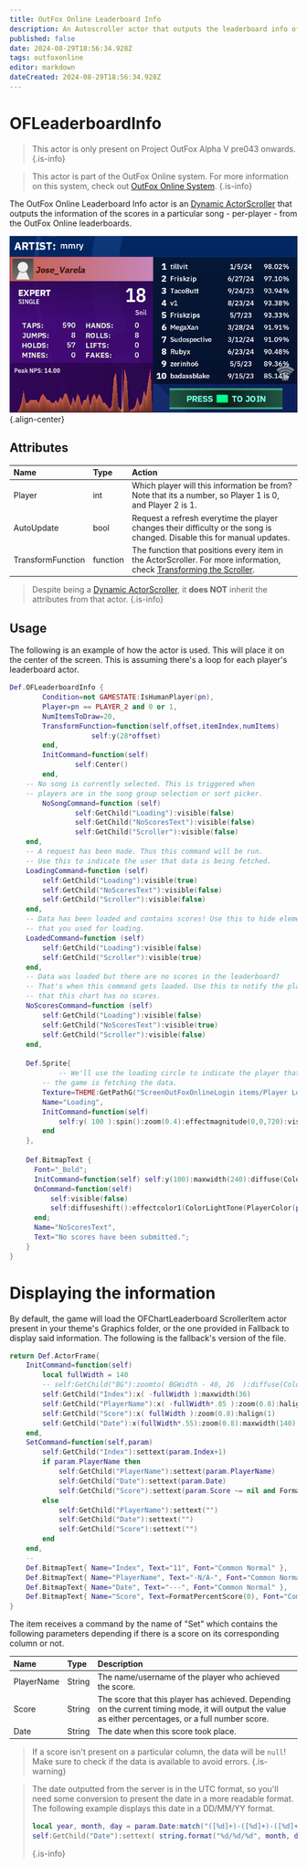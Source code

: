```yaml
---
title: OutFox Online Leaderboard Info
description: An Autoscroller actor that outputs the leaderboard info of the current song and difficulty from OutFox Online.
published: false
date: 2024-08-29T18:56:34.928Z
tags: outfoxonline
editor: markdown
dateCreated: 2024-08-29T18:56:34.928Z
---
```


# OFLeaderboardInfo

> This actor is only present on Project OutFox Alpha V pre043 onwards.
{.is-info}

> This actor is part of the OutFox Online system. For more information on this system, check out [OutFox Online System](/dev/outfoxonline/introduction).
{.is-info}

The OutFox Online Leaderboard Info actor is an [Dynamic ActorScroller](/en/dev/actors/actortypes/dynamicactorscroller) that outputs the information of the scores in a particular song - per-player - from the OutFox Online leaderboards.

![ofleaderboardfullexample.png](/dev/actors/ofleaderboardfullexample.png){.align-center}

## Attributes
| Name | Type | Action |
| :--- | :--- | :----- |
Player | int | Which player will this information be from? Note that its a number, so Player 1 is 0, and Player 2 is 1.
AutoUpdate | bool | Request a refresh everytime the player changes their difficulty or the song is changed. Disable this for manual updates.
TransformFunction |  function | The function that positions every item in the ActorScroller. For more information, check [Transforming the Scroller](/en/dev/actors/actortypes/actorscroller#transforming-the-scroller).

> Despite being a [Dynamic ActorScroller](/en/dev/actors/actortypes/dynamicactorscroller), it **does NOT** inherit the attributes from that actor.
{.is-info}

## Usage

The following is an example of how the actor is used. This will place it on the center of the screen. This is assuming there's a loop for each player's leaderboard actor.

```lua
Def.OFLeaderboardInfo {
		Condition=not GAMESTATE:IsHumanPlayer(pn),
		Player=pn == PLAYER_2 and 0 or 1,
		NumItemsToDraw=20,
		TransformFunction=function(self,offset,itemIndex,numItems)
					self:y(28*offset)
		end,
		InitCommand=function(self)
				self:Center()
		end,
    -- No song is currently selected. This is triggered when
    -- players are in the song group selection or sort picker.
		NoSongCommand=function (self)
				self:GetChild("Loading"):visible(false)
				self:GetChild("NoScoresText"):visible(false)
				self:GetChild("Scroller"):visible(false)
    end,
    -- A request has been made. Thus this command will be run.
    -- Use this to indicate the user that data is being fetched.
    LoadingCommand=function (self)
        self:GetChild("Loading"):visible(true)
        self:GetChild("NoScoresText"):visible(false)
        self:GetChild("Scroller"):visible(false)
    end,
    -- Data has been loaded and contains scores! Use this to hide elements
    -- that you used for loading.
    LoadedCommand=function (self)
        self:GetChild("Loading"):visible(false)
        self:GetChild("Scroller"):visible(true)
    end,
    -- Data was loaded but there are no scores in the leaderboard?
    -- That's when this command gets loaded. Use this to notify the player
    -- that this chart has no scores.
    NoScoresCommand=function (self)
        self:GetChild("Loading"):visible(false)
        self:GetChild("NoScoresText"):visible(true)
        self:GetChild("Scroller"):visible(false)
    end,

    Def.Sprite{
    		-- We'll use the loading circle to indicate the player that 
        -- the game is fetching the data.
        Texture=THEME:GetPathG("ScreenOutFoxOnlineLogin items/Player Loading","circle"),
        Name="Loading",
        InitCommand=function(self)
            self:y( 100 ):spin():zoom(0.4):effectmagnitude(0,0,720):visible(false)
        end
    },

    Def.BitmapText {
      Font="_Bold";
      InitCommand=function(self) self:y(100):maxwidth(240):diffuse(ColorLightTone(PlayerColor(pn))) end;
      OnCommand=function(self)
          self:visible(false)
          self:diffuseshift():effectcolor1(ColorLightTone(PlayerColor(pn))):effectcolor2(ColorLightTone(PlayerCompColor(pn))):effectperiod(4)
      end;
      Name="NoScoresText",
      Text="No scores have been submitted.";
    }
}
```

# Displaying the information
By default, the game will load the OFChartLeaderboard ScrollerItem actor present in your theme's Graphics folder, or the one provided in Fallback to display said information. The following is the fallback's version of the file.

```lua
return Def.ActorFrame{
	InitCommand=function(self)
		local fullWidth = 140
		-- self:GetChild("BG"):zoomto( BGWidth - 40, 26  ):diffuse(Color.Green)
		self:GetChild("Index"):x( -fullWidth ):maxwidth(36)
		self:GetChild("PlayerName"):x( -fullWidth*.85 ):zoom(0.8):halign(0):maxwidth(90)
		self:GetChild("Score"):x( fullWidth ):zoom(0.8):halign(1)
		self:GetChild("Date"):x(fullWidth*.55):zoom(0.8):maxwidth(140):halign(1)
	end,
	SetCommand=function(self,param)
		self:GetChild("Index"):settext(param.Index+1)
		if param.PlayerName then
			self:GetChild("PlayerName"):settext(param.PlayerName)
			self:GetChild("Date"):settext(param.Date)
			self:GetChild("Score"):settext(param.Score ~= nil and FormatPercentScore(param.Score) or "")
		else
			self:GetChild("PlayerName"):settext("")
			self:GetChild("Date"):settext("")
			self:GetChild("Score"):settext("")
		end
	end,
	--
	Def.BitmapText{ Name="Index", Text="11", Font="Common Normal" },
	Def.BitmapText{ Name="PlayerName", Text="-N/A-", Font="Common Normal" },
	Def.BitmapText{ Name="Date", Text="---", Font="Common Normal" },
	Def.BitmapText{ Name="Score", Text=FormatPercentScore(0), Font="Common Normal" },
}
```

The item receives a command by the name of "Set" which contains the following parameters depending if there is a score on its corresponding column or not.

| Name | Type | Description |
| :--- | :--- | :----- |
PlayerName | String | The name/username of the player who achieved the score.
Score | String | The score that this player has achieved. Depending on the current timing mode, it will output the value as either percentages, or a full number score.
Date | String | The date when this score took place.

> If a score isn't present on a particular column, the data will be `null`! Make sure to check if the data is available to avoid errors.
{.is-warning}

> The date outputted from the server is in the UTC format, so you'll need some conversion to present the date in a more readable format. The following example displays this date in a DD/MM/YY format.
> ```lua
> local year, month, day = param.Date:match("([%d]+)-([%d]+)-([%d]+)")
> self:GetChild("Date"):settext( string.format("%d/%d/%d", month, day, string.sub(""..year,2)) )
> ```
> {.is-info}

